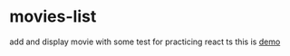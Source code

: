 # movies-list
  add and display movie with some test for practicing react ts 
 this is [demo](https://youtu.be/7JRwd-BeCws)
